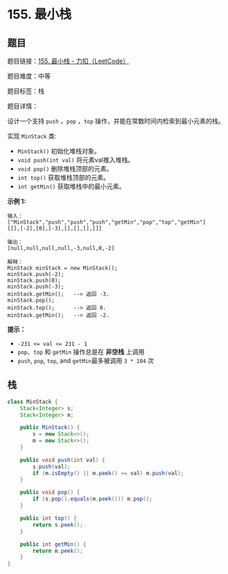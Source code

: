 # 155. 最小栈

## 题目

题目链接：[155. 最小栈 - 力扣（LeetCode）](https://leetcode.cn/problems/min-stack/description/)

题目难度：中等

题目标签：栈

题目详情：

设计一个支持 `push` ，`pop` ，`top` 操作，并能在常数时间内检索到最小元素的栈。

实现 `MinStack` 类:

- `MinStack()` 初始化堆栈对象。
- `void push(int val)` 将元素val推入堆栈。
- `void pop()` 删除堆栈顶部的元素。
- `int top()` 获取堆栈顶部的元素。
- `int getMin()` 获取堆栈中的最小元素。

**示例 1:**

```
输入：
["MinStack","push","push","push","getMin","pop","top","getMin"]
[[],[-2],[0],[-3],[],[],[],[]]

输出：
[null,null,null,null,-3,null,0,-2]

解释：
MinStack minStack = new MinStack();
minStack.push(-2);
minStack.push(0);
minStack.push(-3);
minStack.getMin();   --> 返回 -3.
minStack.pop();
minStack.top();      --> 返回 0.
minStack.getMin();   --> 返回 -2.
```

**提示：**

- `-231 <= val <= 231 - 1`
- `pop`、`top` 和 `getMin` 操作总是在 **非空栈** 上调用
- `push`, `pop`, `top`, and `getMin`最多被调用 `3 * 104` 次



## 栈

``` java
class MinStack {
    Stack<Integer> s;
    Stack<Integer> m;

    public MinStack() {
        s = new Stack<>();
        m = new Stack<>();
    }

    public void push(int val) {
        s.push(val);
        if (m.isEmpty() || m.peek() >= val) m.push(val);
    }

    public void pop() {
        if (s.pop().equals(m.peek())) m.pop();
    }

    public int top() {
        return s.peek();
    }

    public int getMin() {
        return m.peek();
    }
}
```